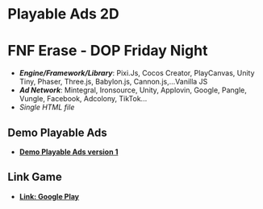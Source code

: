 # Playable Ads 2D

# FNF Erase - DOP Friday Night

- **_Engine/Framework/Library_**: Pixi.Js, Cocos Creator, PlayCanvas, Unity Tiny, Phaser, Three.js, Babylon.js, Cannon.js,...Vanilla JS
- **_Ad Network_**: Mintegral, Ironsource, Unity, Applovin, Google, Pangle, Vungle, Facebook, Adcolony, TikTok...
- _Single HTML file_

## Demo Playable Ads

- [**Demo Playable Ads version 1**](https://kidcry0x.github.io/Playable-Ads_FNF-Eraser-Puzzle/FNF_Eraser_V1_Minh_06_09_2021/)

## Link Game

- [**Link: Google Play**](https://play.google.com/store/apps/details?id=com.fnf.fridaynightfunkin.erase)
<!-- - [**Link: App Store**](https://apps.apple.com/app/id1572248833) -->
